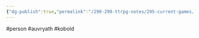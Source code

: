 ```yaml
---
{"dg-publish":true,"permalink":"/290-299-ttrpg-notes/295-current-games/11-weeping-city/wiki/person/bet/"}
---
```



#person #auvryath #kobold